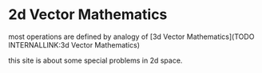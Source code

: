 # 2d Vector Mathematics
most operations are defined by analogy of [3d Vector Mathematics](TODO INTERNALLINK:3d Vector Mathematics)  

this site is about some special problems in 2d space.  



